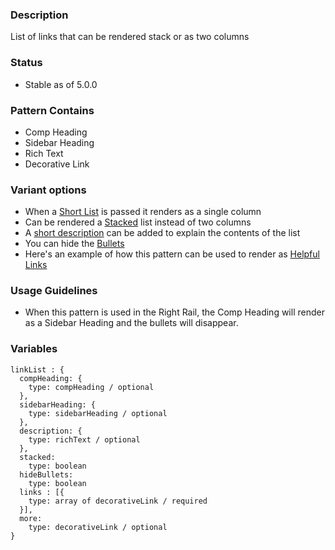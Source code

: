 ### Description
List of links that can be rendered stack or as two columns

### Status
* Stable as of 5.0.0

### Pattern Contains
* Comp Heading
* Sidebar Heading
* Rich Text
* Decorative Link

### Variant options
* When a [Short List](./?p=organisms-link-list-with-short-list) is passed it renders as a single column
* Can be rendered a [Stacked](./?p=organisms-link-list-as-stacked) list instead of two columns
* A [short description](./?p=organisms-link-list-with-description) can be added to explain the contents of the list
* You can hide the [Bullets](./?p=organisms-link-list-as-helpful-links)
* Here's an example of how this pattern can be used to render as [Helpful Links](./?p=organisms-link-list-as-helpful-links)

### Usage Guidelines
* When this pattern is used in the Right Rail, the Comp Heading will render as a Sidebar Heading and the bullets will disappear.


### Variables
~~~
linkList : {
  compHeading: {
    type: compHeading / optional
  },
  sidebarHeading: { 
    type: sidebarHeading / optional
  },
  description: {
    type: richText / optional
  },
  stacked: 
    type: boolean
  hideBullets: 
    type: boolean
  links : [{
    type: array of decorativeLink / required
  }],
  more:
    type: decorativeLink / optional
}
~~~

